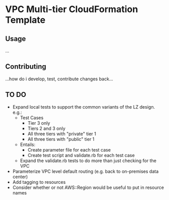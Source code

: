 # VPC Multi-tier CloudFormation Template

## Usage

...

## Contributing

...how do i develop, test, contribute changes back...

## TO DO

* Expand local tests to support the common variants of the LZ design. e.g.:
  * Test Cases
    * Tier 3 only
    * Tiers 2 and 3 only
    * All three tiers with "private" tier 1
    * All three tiers with "public" tier 1
  * Entails:
    * Create parameter file for each test case
    * Create test script and validate.rb for each test case
  * Expand the validate.rb tests to do more than just checking for the VPC 
* Parameterize VPC level default routing (e.g. back to on-premises data center)
* Add tagging to resources
* Consider whether or not AWS::Region would be useful to put in resource names